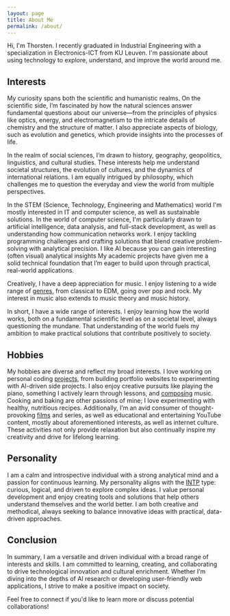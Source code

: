 ```yaml
---
layout: page
title: About Me
permalink: /about/
---
```


Hi, I'm Thorsten. 
I recently graduated in Industrial Engineering with a specialization in Electronics-ICT from KU Leuven. I'm passionate about using technology to explore, understand, and improve the world around me.

## Interests

My curiosity spans both the scientific and humanistic realms. On the scientific side, I’m fascinated by how the natural sciences answer fundamental questions about our universe—from the principles of physics like optics, energy, and electromagnetism to the intricate details of chemistry and the structure of matter. I also appreciate aspects of biology, such as evolution and genetics, which provide insights into the processes of life.

In the realm of social sciences, I’m drawn to history, geography, geopolitics, linguistics, and cultural studies. These interests help me understand societal structures, the evolution of cultures, and the dynamics of international relations. I am equally intrigued by philosophy, which challenges me to question the everyday and view the world from multiple perspectives.

In the STEM (Science, Technology, Engineering and Mathematics) world I'm mostly interested in IT and computer science, as well as sustainable solutions. 
In the world of computer science, I'm particularly drawn to artificial intelligence, data analysis, and full-stack development, as well as understanding how communication networks work. I enjoy tackling programming challenges and crafting solutions that blend creative problem-solving with analytical precision. I like AI because you can gain interesting (often visual) analytical insights  My academic projects have given me a solid technical foundation that I’m eager to build upon through practical, real-world applications.

Creatively, I have a deep appreciation for music. I enjoy listening to a wide range of [genres](https://volt.fm/user/70l2yye77flm7jrg), from classical to EDM, going over pop and rock. My interest in music also extends to music theory and music history. 

In short, I have a wide range of interests. I enjoy learning how the world works, both on a fundamental scientific level as on a societal level, always questioning the mundane. That understanding of the world fuels my ambition to make practical solutions that contribute positively to society.

## Hobbies
My hobbies are diverse and reflect my broad interests.
I love working on personal coding [projects](projects.md), from building portfolio websites to experimenting with AI-driven side projects.
I also enjoy creative pursuits like playing the piano, something I actively learn through lessons, and [composing](https://musescore.com/user/7253706) music. Cooking and baking are other passions of mine; I love experimenting with healthy, nutritious recipes. Additionally, I’m an avid consumer of thought-provoking [films](https://letterboxd.com/thorst2001/) and series, as well as educational and entertaining YouTube content, mostly about aforementioned interests, as well as internet culture. These activities not only provide relaxation but also continually inspire my creativity and drive for lifelong learning.

## Personality
I am a calm and introspective individual with a strong analytical mind and a passion for continuous learning. My personality aligns with the [INTP](https://www.16personalities.com/intp-personality) type: curious, logical, and driven to explore complex ideas. I value personal development and enjoy creating tools and solutions that help others understand themselves and the world better. I am both creative and methodical, always seeking to balance innovative ideas with practical, data-driven approaches.

## Conclusion
In summary, I am a versatile and driven individual with a broad range of interests and skills. I am committed to learning, creating, and collaborating to drive technological innovation and cultural enrichment. Whether I’m diving into the depths of AI research or developing user-friendly web applications, I strive to make a positive impact on society.

Feel free to connect if you'd like to learn more or discuss potential collaborations!
